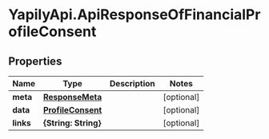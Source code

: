 # YapilyApi.ApiResponseOfFinancialProfileConsent

## Properties

Name | Type | Description | Notes
------------ | ------------- | ------------- | -------------
**meta** | [**ResponseMeta**](ResponseMeta.md) |  | [optional] 
**data** | [**ProfileConsent**](ProfileConsent.md) |  | [optional] 
**links** | **{String: String}** |  | [optional] 


